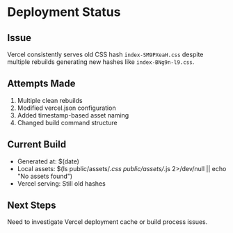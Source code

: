 # Deployment Status

## Issue
Vercel consistently serves old CSS hash `index-SM9PXeaH.css` despite multiple rebuilds generating new hashes like `index-BNg9n-l9.css`.

## Attempts Made
1. Multiple clean rebuilds
2. Modified vercel.json configuration
3. Added timestamp-based asset naming
4. Changed build command structure

## Current Build
- Generated at: $(date)
- Local assets: $(ls public/assets/*.css public/assets/*.js 2>/dev/null || echo "No assets found")
- Vercel serving: Still old hashes

## Next Steps
Need to investigate Vercel deployment cache or build process issues.